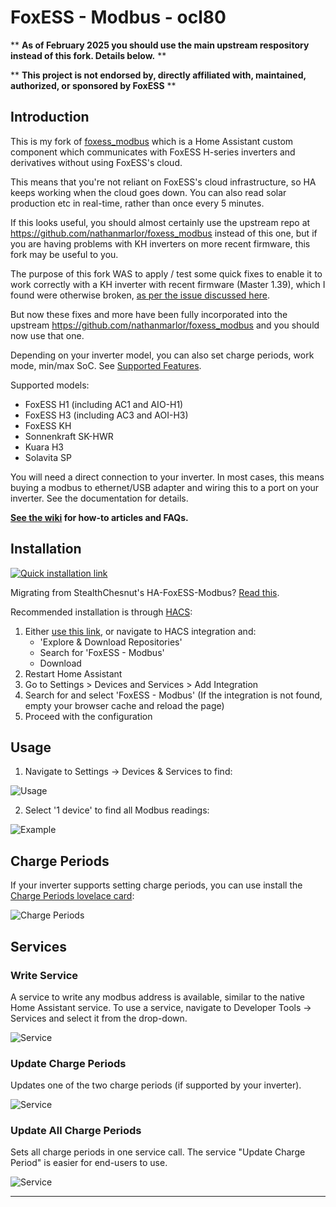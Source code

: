 # FoxESS - Modbus - ocl80

\*\* **As of February 2025 you should use the main upstream respository instead of this fork. Details below.** \*\*

\*\* **This project is not endorsed by, directly affiliated with, maintained, authorized, or sponsored by FoxESS** \*\*

## Introduction

This is my fork of [foxess_modbus](https://github.com/nathanmarlor/foxess_modbus) which is a Home Assistant custom component which communicates with FoxESS H-series inverters and derivatives without using FoxESS's cloud.

This means that you're not reliant on FoxESS's cloud infrastructure, so HA keeps working when the cloud goes down.
You can also read solar production etc in real-time, rather than once every 5 minutes.

If this looks useful, you should almost certainly use the upstream repo at https://github.com/nathanmarlor/foxess_modbus instead of this one, but if you are having problems with KH inverters on more recent firmware, this fork may be useful to you.

The purpose of this fork WAS to apply / test some quick fixes to enable it to work correctly with a KH inverter with recent firmware (Master 1.39), which I found were otherwise broken, [as per the issue discussed here](https://github.com/nathanmarlor/foxess_modbus/issues/678).

But now these fixes and more have been fully incorporated into the upstream https://github.com/nathanmarlor/foxess_modbus and you should now use that one.

Depending on your inverter model, you can also set charge periods, work mode, min/max SoC.
See [Supported Features](https://github.com/nathanmarlor/foxess_modbus/wiki/Supported-Features).

Supported models:

- FoxESS H1 (including AC1 and AIO-H1)
- FoxESS H3 (including AC3 and AOI-H3)
- FoxESS KH
- Sonnenkraft SK-HWR
- Kuara H3
- Solavita SP

You will need a direct connection to your inverter.
In most cases, this means buying a modbus to ethernet/USB adapter and wiring this to a port on your inverter.
See the documentation for details.

**[See the wiki](https://github.com/nathanmarlor/foxess_modbus/wiki) for how-to articles and FAQs.**

## Installation

[![Quick installation link](https://my.home-assistant.io/badges/hacs_repository.svg)][my-hacs]

Migrating from StealthChesnut's HA-FoxESS-Modbus? [Read this](https://github.com/nathanmarlor/foxess_modbus/wiki/Migrating-from-HA-FoxESS-Modbus).

Recommended installation is through [HACS][hacs]:

1. Either [use this link][my-hacs], or navigate to HACS integration and:
   - 'Explore & Download Repositories'
   - Search for 'FoxESS - Modbus'
   - Download
2. Restart Home Assistant
3. Go to Settings > Devices and Services > Add Integration
4. Search for and select 'FoxESS - Modbus' (If the integration is not found, empty your browser cache and reload the page)
5. Proceed with the configuration

## Usage

1. Navigate to Settings -> Devices & Services to find:

![Usage](images/usage.png)

2. Select '1 device' to find all Modbus readings:

![Example](images/example.png)

## Charge Periods

If your inverter supports setting charge periods, you can use install the [Charge Periods lovelace card](https://github.com/nathanmarlor/foxess_modbus_charge_period_card):

![Charge Periods](images/charge-periods.png)

## Services

### Write Service

A service to write any modbus address is available, similar to the native Home Assistant service. To use a service, navigate to Developer Tools -> Services and select it from the drop-down.

![Service](images/svc-write.png)

### Update Charge Periods

Updates one of the two charge periods (if supported by your inverter).

![Service](images/svc-charge-1.png)

### Update All Charge Periods

Sets all charge periods in one service call. The service "Update Charge Period" is easier for end-users to use.

![Service](images/svc-charge-2.png)

---

[buymecoffee]: https://www.buymeacoffee.com/nathanmarlor
[buymecoffeebadge]: https://img.shields.io/badge/buy%20me%20a%20coffee-donate-yellow.svg?style=for-the-badge
[hacs]: https://hacs.xyz
[my-hacs]: https://my.home-assistant.io/redirect/hacs_repository/?owner=nathanmarlor&repository=foxess_modbus&category=integration
[forum-shield]: https://img.shields.io/badge/community-forum-brightgreen.svg?style=for-the-badge
[forum]: https://community.home-assistant.io/
[releases-shield]: https://img.shields.io/github/release/nathanmarlor/foxess_modbus.svg?style=for-the-badge
[releases]: https://github.com/nathanmarlor/foxess_modbus/releases
